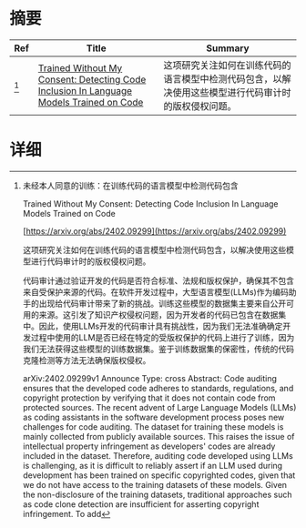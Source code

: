 # 摘要

| Ref | Title | Summary |
| --- | --- | --- |
| [^1] | [Trained Without My Consent: Detecting Code Inclusion In Language Models Trained on Code](https://arxiv.org/abs/2402.09299) | 这项研究关注如何在训练代码的语言模型中检测代码包含，以解决使用这些模型进行代码审计时的版权侵权问题。 |

# 详细

[^1]: 未经本人同意的训练：在训练代码的语言模型中检测代码包含

    Trained Without My Consent: Detecting Code Inclusion In Language Models Trained on Code

    [https://arxiv.org/abs/2402.09299](https://arxiv.org/abs/2402.09299)

    这项研究关注如何在训练代码的语言模型中检测代码包含，以解决使用这些模型进行代码审计时的版权侵权问题。

    

    代码审计通过验证开发的代码是否符合标准、法规和版权保护，确保其不包含来自受保护来源的代码。在软件开发过程中，大型语言模型(LLMs)作为编码助手的出现给代码审计带来了新的挑战。训练这些模型的数据集主要来自公开可用的来源。这引发了知识产权侵权问题，因为开发者的代码已包含在数据集中。因此，使用LLMs开发的代码审计具有挑战性，因为我们无法准确确定开发过程中使用的LLM是否已经在特定的受版权保护的代码上进行了训练，因为我们无法获得这些模型的训练数据集。鉴于训练数据集的保密性，传统的代码克隆检测等方法无法确保版权侵权。

    arXiv:2402.09299v1 Announce Type: cross Abstract: Code auditing ensures that the developed code adheres to standards, regulations, and copyright protection by verifying that it does not contain code from protected sources. The recent advent of Large Language Models (LLMs) as coding assistants in the software development process poses new challenges for code auditing. The dataset for training these models is mainly collected from publicly available sources. This raises the issue of intellectual property infringement as developers' codes are already included in the dataset. Therefore, auditing code developed using LLMs is challenging, as it is difficult to reliably assert if an LLM used during development has been trained on specific copyrighted codes, given that we do not have access to the training datasets of these models. Given the non-disclosure of the training datasets, traditional approaches such as code clone detection are insufficient for asserting copyright infringement. To add
    

